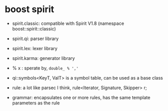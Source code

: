 # boost spirit

- spirit.classic: compatible with Spirit V1.8 (namespace boost::spirit::classic)
- spirit.qi: parser library
- spirit.lex: lexer library
- spirit.karma: generator library

- % x : sperate by, `double_ % ','`
- qi::symbols<KeyT, ValT> is a symbol table, can be used as a base class
- rule: a lot like parsec I think, rule<Iterator, Signature, Skipper> r;
- grammar: encapsulates one or more rules, has the same template parameters as the rule
